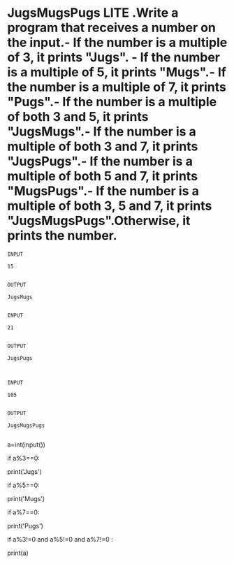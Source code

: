 # JugsMugsPugs LITE .Write a program that receives a number on the input.- If the number is a multiple of 3, it prints "Jugs". - If the number is a multiple of 5, it prints "Mugs".- If the number is a multiple of 7, it prints "Pugs".- If the number is a multiple of both 3 and 5, it prints "JugsMugs".- If the number is a multiple of both 3 and 7, it prints "JugsPugs".- If the number is a multiple of both 5 and 7, it prints "MugsPugs".- If the number is a multiple of both 3, 5 and 7, it prints "JugsMugsPugs".Otherwise, it prints the number.

~~~
INPUT 

15


OUTPUT

JugsMugs


INPUT 

21


OUTPUT

JugsPugs



INPUT 

105


OUTPUT 

JugsMugsPugs


~~~

a=int(input())

if a%3==0:

  print('Jugs')
  
if a%5==0:

  print('Mugs')
  
if a%7==0:

  print('Pugs')
  
if a%3!=0 and a%5!=0 and a%7!=0 :

  print(a)


   
